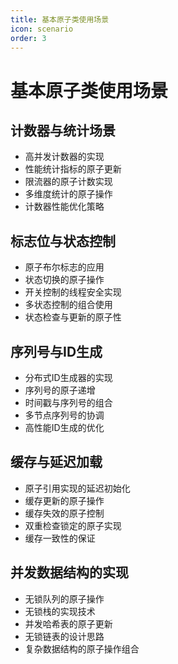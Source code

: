 ```yaml
---
title: 基本原子类使用场景
icon: scenario
order: 3
---
```


# 基本原子类使用场景

## 计数器与统计场景

- 高并发计数器的实现
- 性能统计指标的原子更新
- 限流器的原子计数实现
- 多维度统计的原子操作
- 计数器性能优化策略

## 标志位与状态控制

- 原子布尔标志的应用
- 状态切换的原子操作
- 开关控制的线程安全实现
- 多状态控制的组合使用
- 状态检查与更新的原子性

## 序列号与ID生成

- 分布式ID生成器的实现
- 序列号的原子递增
- 时间戳与序列号的组合
- 多节点序列号的协调
- 高性能ID生成的优化

## 缓存与延迟加载

- 原子引用实现的延迟初始化
- 缓存更新的原子操作
- 缓存失效的原子控制
- 双重检查锁定的原子实现
- 缓存一致性的保证

## 并发数据结构的实现

- 无锁队列的原子操作
- 无锁栈的实现技术
- 并发哈希表的原子更新
- 无锁链表的设计思路
- 复杂数据结构的原子操作组合
